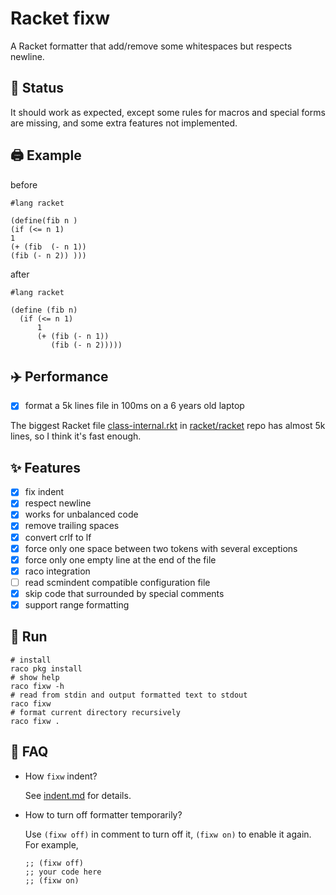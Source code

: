 # Racket fixw

A Racket formatter that add/remove some whitespaces but respects newline.

## :battery: Status

It should work as expected, except some rules for macros and special forms are missing, and some extra features not implemented.

## :printer: Example

before

```racket
#lang racket

(define(fib n )
(if (<= n 1)
1
(+ (fib  (- n 1))
(fib (- n 2)) )))
```

after

```racket
#lang racket

(define (fib n)
  (if (<= n 1)
      1
      (+ (fib (- n 1))
         (fib (- n 2)))))

```

## :airplane: Performance

* [x] format a 5k lines file in 100ms on a 6 years old laptop

The biggest Racket file [class-internal.rkt](https://github.com/racket/racket/blob/9b202f565d85cebdf8b5bb91d013eb0ecf06cba6/racket/collects/racket/private/class-internal.rkt) in [racket/racket](https://github.com/racket/racket) repo has almost 5k lines, so I think it's fast enough.

## :sparkles: Features

* [x] fix indent
* [x] respect newline
* [x] works for unbalanced code
* [x] remove trailing spaces
* [x] convert crlf to lf
* [x] force only one space between two tokens with several exceptions
* [x] force only one empty line at the end of the file
* [x] raco integration
* [ ] read scmindent compatible configuration file
* [x] skip code that surrounded by special comments
* [x] support range formatting

## :rocket: Run

```shell
# install
raco pkg install
# show help
raco fixw -h
# read from stdin and output formatted text to stdout
raco fixw
# format current directory recursively
raco fixw .
```

## :thinking: FAQ

* How `fixw` indent?

  See [indent.md](./indent.md) for details.

* How to turn off formatter temporarily?

  Use `(fixw off)` in comment to turn off it, `(fixw on)` to enable it again. For example,

  ```racket
  ;; (fixw off)
  ;; your code here
  ;; (fixw on)
  ```
